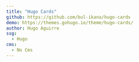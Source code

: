 ```yaml
---
title: "Hugo Cards"
github: https://github.com/bul-ikana/hugo-cards
demo: https://themes.gohugo.io/theme/hugo-cards/
author: Hugo Aguirre
ssg:
  - Hugo
cms:
  - No Cms
---
```

